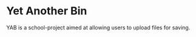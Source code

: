 Yet Another Bin
===============

YAB is a school-project aimed at allowing users to upload files for saving.

